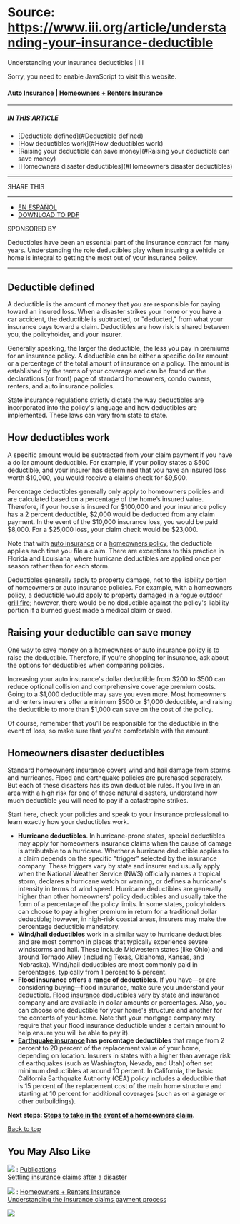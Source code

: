 # Source: https://www.iii.org/article/understanding-your-insurance-deductible

Understanding your insurance deductibles | III

Sorry, you need to enable JavaScript to visit this website.

#### [Auto Insurance](/insurance-basics/auto-insurance) | [Homeowners + Renters Insurance](/insurance-basics/homeowners-renters-insurance)

---

##### IN THIS ARTICLE

* [Deductible defined](#Deductible defined)
* [How deductibles work](#How deductibles work)
* [Raising your deductible can save money](#Raising your deductible can save money)
* [Homeowners disaster deductibles](#Homeowners disaster deductibles)

---

SHARE THIS

---

* [EN ESPAÑOL](/es/article/entendiendo-sus-deducibles-del-seguro)
* [DOWNLOAD TO PDF](/customprint/article/understanding-your-insurance-deductibles)

SPONSORED BY

Deductibles have been an essential part of the insurance contract for many years. Understanding the role deductibles play when insuring a vehicle or home is integral to getting the most out of your insurance policy.

---

## Deductible defined

A deductible is the amount of money that you are responsible for paying toward an insured loss. When a disaster strikes your home or you have a car accident, the deductible is subtracted, or "deducted," from what your insurance pays toward a claim. Deductibles are how risk is shared between you, the policyholder, and your insurer.

Generally speaking, the larger the deductible, the less you pay in premiums for an insurance policy. A deductible can be either a specific dollar amount or a percentage of the total amount of insurance on a policy. The amount is established by the terms of your coverage and can be found on the declarations (or front) page of standard homeowners, condo owners, renters, and auto insurance policies.

State insurance regulations strictly dictate the way deductibles are incorporated into the policy's language and how deductibles are implemented. These laws can vary from state to state.

## How deductibles work

A specific amount would be subtracted from your claim payment if you have a dollar amount deductible. For example, if your policy states a $500 deductible, and your insurer has determined that you have an insured loss worth $10,000, you would receive a claims check for $9,500.

Percentage deductibles generally only apply to homeowners policies and are calculated based on a percentage of the home’s insured value. Therefore, if your house is insured for $100,000 and your insurance policy has a 2 percent deductible, $2,000 would be deducted from any claim payment. In the event of the $10,000 insurance loss, you would be paid $8,000. For a $25,000 loss, your claim check would be $23,000.

Note that with [auto insurance](http://www.iii.org/article/what-covered-basic-auto-insurance-policy) or a [homeowners policy](http://www.iii.org/article/what-homeowners-insurance), the deductible applies each time you file a claim. There are exceptions to this practice in Florida and Louisiana, where hurricane deductibles are applied once per season rather than for each storm.

Deductibles generally apply to property damage, not to the liability portion of homeowners or auto insurance policies. For example, with a homeowners policy, a deductible would apply to [property damaged in a rogue outdoor grill fire](http://www.iii.org/article/grilling-safely); however, there would be no deductible against the policy's liability portion if a burned guest made a medical claim or sued.

## Raising your deductible can save money

One way to save money on a homeowners or auto insurance policy is to raise the deductible. Therefore, if you're shopping for insurance, ask about the options for deductibles when comparing policies.

Increasing your auto insurance's dollar deductible from $200 to $500 can reduce optional collision and comprehensive coverage premium costs. Going to a $1,000 deductible may save you even more. Most homeowners and renters insurers offer a minimum $500 or $1,000 deductible, and raising the deductible to more than $1,000 can save on the cost of the policy.

Of course, remember that you'll be responsible for the deductible in the event of loss, so make sure that you're comfortable with the amount.

## Homeowners disaster deductibles

Standard homeowners insurance covers wind and hail damage from storms and hurricanes. Flood and earthquake policies are purchased separately. But each of these disasters has its own deductible rules. If you live in an area with a high risk for one of these natural disasters, understand how much deductible you will need to pay if a catastrophe strikes.

Start here, check your policies and speak to your insurance professional to learn exactly how your deductibles work.

* **Hurricane deductibles**. In hurricane-prone states, special deductibles may apply for homeowners insurance claims when the cause of damage is attributable to a hurricane. Whether a hurricane deductible applies to a claim depends on the specific "trigger" selected by the insurance company. These triggers vary by state and insurer and usually apply when the National Weather Service (NWS) officially names a tropical storm, declares a hurricane watch or warning, or defines a hurricane's intensity in terms of wind speed. Hurricane deductibles are generally higher than other homeowners' policy deductibles and usually take the form of a percentage of the policy limits. In some states, policyholders can choose to pay a higher premium in return for a traditional dollar deductible; however, in high-risk coastal areas, insurers may make the percentage deductible mandatory.
* **Wind/hail deductibles** work in a similar way to hurricane deductibles and are most common in places that typically experience severe windstorms and hail. These include Midwestern states (like Ohio) and around Tornado Alley (including Texas, Oklahoma, Kansas, and Nebraska). Wind/hail deductibles are most commonly paid in percentages, typically from 1 percent to 5 percent.
* **Flood insurance offers a range of deductibles**. If you have—or are considering buying—flood insurance, make sure you understand your deductible. [Flood insurance](http://www.iii.org/article/does-my-homeowners-insurance-cover-flooding) deductibles vary by state and insurance company and are available in dollar amounts or percentages. Also, you can choose one deductible for your home's structure and another for the contents of your home. Note that your mortgage company may require that your flood insurance deductible under a certain amount to help ensure you will be able to pay it).
* **[Earthquake insurance](http://www.iii.org/article/does-my-homeowners-insurance-cover-earthquake-damage) has percentage deductibles** that range from 2 percent to 20 percent of the replacement value of your home, depending on location. Insurers in states with a higher than average risk of earthquakes (such as Washington, Nevada, and Utah) often set minimum deductibles at around 10 percent. In California, the basic California Earthquake Authority (CEA) policy includes a deductible that is 15 percent of the replacement cost of the main home structure and starting at 10 percent for additional coverages (such as on a garage or other outbuildings).

**Next steps: [Steps to take in the event of a homeowners claim](http://www.iii.org/article/how-do-i-file-a-homeowners-claim).**

[Back to top](#top)

## You May Also Like

[![](/sites/default/files/p_hurricane_harvey_841442316.jpg)](/article/settling-insurance-claims-after-a-disaster)
:   [Publications](/resource-center/publications)  
    [Settling insurance claims after a disaster](/article/settling-insurance-claims-after-a-disaster)

[![](/sites/default/files/p_insurclaims_475902405.jpg)](/article/understanding-the-insurance-claims-payment-process)
:   [Homeowners + Renters Insurance](/insurance-basics/homeowners-renters-insurance)  
    [Understanding the insurance claims payment process](/article/understanding-the-insurance-claims-payment-process)

 ![](https://px.ads.linkedin.com/collect/?pid=80820&fmt=gif)